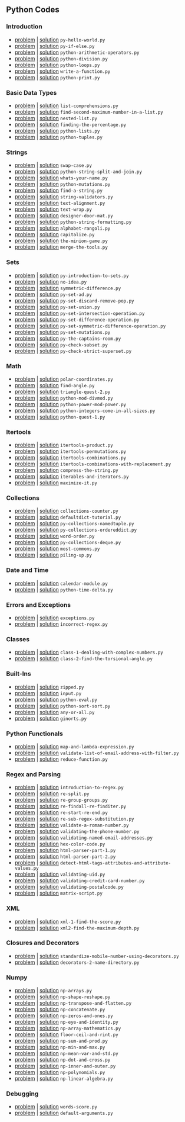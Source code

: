 ## Python Codes
### Introduction
- [problem](https://www.hackerrank.com/challenges/py-hello-world) | [solution](py-hello-world.py) `py-hello-world.py`
- [problem](https://www.hackerrank.com/challenges/py-if-else) | [solution](py-if-else.py) `py-if-else.py`
- [problem](https://www.hackerrank.com/challenges/python-arithmetic-operators) | [solution](python-arithmetic-operators.py) `python-arithmetic-operators.py`
- [problem](https://www.hackerrank.com/challenges/python-division) | [solution](python-division.py) `python-division.py`
- [problem](https://www.hackerrank.com/challenges/python-loops) | [solution](python-loops.py) `python-loops.py`
- [problem](https://www.hackerrank.com/challenges/write-a-function) | [solution](write-a-function.py) `write-a-function.py`
- [problem](https://www.hackerrank.com/challenges/python-print) | [solution](python-print.py) `python-print.py`
### Basic Data Types
- [problem](https://www.hackerrank.com/challenges/list-comprehensions) | [solution](list-comprehensions.py) `list-comprehensions.py`
- [problem](https://www.hackerrank.com/challenges/find-second-maximum-number-in-a-list) | [solution](find-second-maximum-number-in-a-list.py) `find-second-maximum-number-in-a-list.py`
- [problem](https://www.hackerrank.com/challenges/nested-list) | [solution](nested-list.py) `nested-list.py`
- [problem](https://www.hackerrank.com/challenges/finding-the-percentage) | [solution](finding-the-percentage.py) `finding-the-percentage.py`
- [problem](https://www.hackerrank.com/challenges/python-lists) | [solution](python-lists.py) `python-lists.py`
- [problem](https://www.hackerrank.com/challenges/python-tuples) | [solution](python-tuples.py) `python-tuples.py`
### Strings
- [problem](https://www.hackerrank.com/challenges/swap-case) | [solution](swap-case.py) `swap-case.py`
- [problem](https://www.hackerrank.com/challenges/python-string-split-and-join) | [solution](python-string-split-and-join.py) `python-string-split-and-join.py`
- [problem](https://www.hackerrank.com/challenges/whats-your-name) | [solution](whats-your-name.py) `whats-your-name.py`
- [problem](https://www.hackerrank.com/challenges/python-mutations) | [solution](python-mutations.py) `python-mutations.py`
- [problem](https://www.hackerrank.com/challenges/find-a-string) | [solution](find-a-string.py) `find-a-string.py`
- [problem](https://www.hackerrank.com/challenges/string-validators) | [solution](string-validators.py) `string-validators.py`
- [problem](https://www.hackerrank.com/challenges/text-alignment) | [solution](text-alignment.py) `text-alignment.py`
- [problem](https://www.hackerrank.com/challenges/text-wrap) | [solution](text-wrap.py) `text-wrap.py`
- [problem](https://www.hackerrank.com/challenges/designer-door-mat) | [solution](designer-door-mat.py) `designer-door-mat.py`
- [problem](https://www.hackerrank.com/challenges/python-string-formatting) | [solution](python-string-formatting.py) `python-string-formatting.py`
- [problem](https://www.hackerrank.com/challenges/alphabet-rangoli) | [solution](alphabet-rangoli.py) `alphabet-rangoli.py`
- [problem](https://www.hackerrank.com/challenges/capitalize) | [solution](capitalize.py) `capitalize.py`
- [problem](https://www.hackerrank.com/challenges/the-minion-game) | [solution](the-minion-game.py) `the-minion-game.py`
- [problem](https://www.hackerrank.com/challenges/merge-the-tools) | [solution](merge-the-tools.py) `merge-the-tools.py`
### Sets
- [problem](https://www.hackerrank.com/challenges/py-introduction-to-sets) | [solution](py-introduction-to-sets.py) `py-introduction-to-sets.py`
- [problem](https://www.hackerrank.com/challenges/no-idea) | [solution](no-idea.py) `no-idea.py`
- [problem](https://www.hackerrank.com/challenges/symmetric-difference) | [solution](symmetric-difference.py) `symmetric-difference.py`
- [problem](https://www.hackerrank.com/challenges/py-set-add) | [solution](py-set-ad.py) `py-set-ad.py`
- [problem](https://www.hackerrank.com/challenges/py-set-discard-remove-pop) | [solution](py-set-discard-remove-pop.py) `py-set-discard-remove-pop.py`
- [problem](https://www.hackerrank.com/challenges/py-set-union) | [solution](py-set-union.py) `py-set-union.py`
- [problem](https://www.hackerrank.com/challenges/py-set-intersection-operation) | [solution](py-set-intersection-operation.py) `py-set-intersection-operation.py`
- [problem](https://www.hackerrank.com/challenges/py-set-difference-operation) | [solution](py-set-difference-operation.py) `py-set-difference-operation.py`
- [problem](https://www.hackerrank.com/challenges/py-set-symmetric-difference-operation) | [solution](py-set-symmetric-difference-operation.py) `py-set-symmetric-difference-operation.py`
- [problem](https://www.hackerrank.com/challenges/py-set-mutations) | [solution](py-set-mutations.py) `py-set-mutations.py`
- [problem](https://www.hackerrank.com/challenges/py-the-captains-room) | [solution](py-the-captains-room.py) `py-the-captains-room.py`
- [problem](https://www.hackerrank.com/challenges/py-check-subset) | [solution](py-check-subset.py) `py-check-subset.py`
- [problem](https://www.hackerrank.com/challenges/py-check-strict-superset) | [solution](py-check-strict-superset.py) `py-check-strict-superset.py`
### Math
- [problem](https://www.hackerrank.com/challenges/polar-coordinates) | [solution](polar-coordinates.py) `polar-coordinates.py`
- [problem](https://www.hackerrank.com/challenges/find-angle) | [solution](find-angle.py) `find-angle.py`
- [problem](https://www.hackerrank.com/challenges/triangle-quest-2) | [solution](triangle-quest-2.py) `triangle-quest-2.py`
- [problem](https://www.hackerrank.com/challenges/python-mod-divmod) | [solution](python-mod-divmod.py) `python-mod-divmod.py`
- [problem](https://www.hackerrank.com/challenges/python-power-mod-power) | [solution](python-power-mod-power.py) `python-power-mod-power.py`
- [problem](https://www.hackerrank.com/challenges/python-integers-come-in-all-sizes) | [solution](python-integers-come-in-all-sizes.py) `python-integers-come-in-all-sizes.py`
- [problem](https://www.hackerrank.com/challenges/python-quest-1) | [solution](python-quest-1.py) `python-quest-1.py`
### Itertools
- [problem](https://www.hackerrank.com/challenges/itertools-product) | [solution](itertools-product.py) `itertools-product.py`
- [problem](https://www.hackerrank.com/challenges/itertools-permutations) | [solution](itertools-permutations.py) `itertools-permutations.py`
- [problem](https://www.hackerrank.com/challenges/itertools-combinations) | [solution](itertools-combinations.py) `itertools-combinations.py`
- [problem](https://www.hackerrank.com/challenges/itertools-combinations-with-replacement) | [solution](itertools-combinations-with-replacement.py) `itertools-combinations-with-replacement.py`
- [problem](https://www.hackerrank.com/challenges/compress-the-string) | [solution](compress-the-string.py) `compress-the-string.py`
- [problem](https://www.hackerrank.com/challenges/iterables-and-iterators) | [solution](iterables-and-iterators.py) `iterables-and-iterators.py`
- [problem](https://www.hackerrank.com/challenges/maximize-it) | [solution](maximize-it.py) `maximize-it.py`
### Collections
- [problem](https://www.hackerrank.com/challenges/collections-counter) | [solution](collections-counter.py) `collections-counter.py`
- [problem](https://www.hackerrank.com/challenges/defaultdict-tutorial) | [solution](defaultdict-tutorial.py) `defaultdict-tutorial.py`
- [problem](https://www.hackerrank.com/challenges/py-collections-namedtuple) | [solution](py-collections-namedtuple.py) `py-collections-namedtuple.py`
- [problem](https://www.hackerrank.com/challenges/py-collections-ordereddict) | [solution](py-collections-ordereddict.py) `py-collections-ordereddict.py`
- [problem](https://www.hackerrank.com/challenges/word-order) | [solution](word-order.py) `word-order.py`
- [problem](https://www.hackerrank.com/challenges/py-collections-deque) | [solution](py-collections-deque.py) `py-collections-deque.py`
- [problem](https://www.hackerrank.com/challenges/most-commons) | [solution](most-commons.py) `most-commons.py`
- [problem](https://www.hackerrank.com/challenges/piling-up) | [solution](piling-up.py) `piling-up.py`
### Date and Time
- [problem](https://www.hackerrank.com/challenges/calendar-module) | [solution](calendar-module.py) `calendar-module.py`
- [problem](https://www.hackerrank.com/challenges/python-time-delta) | [solution](python-time-delta.py) `python-time-delta.py`
### Errors and Exceptions
- [problem](https://www.hackerrank.com/challenges/exceptions) | [solution](exceptions.py) `exceptions.py`
- [problem](https://www.hackerrank.com/challenges/incorrect-regex) | [solution](incorrect-regex.py) `incorrect-regex.py`
### Classes
- [problem](https://www.hackerrank.com/challenges/class-1-dealing-with-complex-numbers) | [solution](class-1-dealing-with-complex-numbers.py) `class-1-dealing-with-complex-numbers.py`
- [problem](https://www.hackerrank.com/challenges/class-2-find-the-torsional-angle) | [solution](class-2-find-the-torsional-angle.py) `class-2-find-the-torsional-angle.py`
### Built-Ins
- [problem](https://www.hackerrank.com/challenges/zipped) | [solution](zipped.py) `zipped.py`
- [problem](https://www.hackerrank.com/challenges/input) | [solution](input.py) `input.py`
- [problem](https://www.hackerrank.com/challenges/python-eval) | [solution](python-eval.py) `python-eval.py`
- [problem](https://www.hackerrank.com/challenges/python-sort-sort) | [solution](python-sort-sort.py) `python-sort-sort.py`
- [problem](https://www.hackerrank.com/challenges/any-or-all) | [solution](any-or-all.py) `any-or-all.py`
- [problem](https://www.hackerrank.com/challenges/ginorts) | [solution](ginorts.py) `ginorts.py`
### Python Functionals
- [problem](https://www.hackerrank.com/challenges/map-and-lambda-expression) | [solution](map-and-lambda-expression.py) `map-and-lambda-expression.py`
- [problem](https://www.hackerrank.com/challenges/validate-list-of-email-address-with-filter) | [solution](validate-list-of-email-address-with-filter.py) `validate-list-of-email-address-with-filter.py`
- [problem](https://www.hackerrank.com/challenges/reduce-function) | [solution](reduce-function.py) `reduce-function.py`
### Regex and Parsing
- [problem](https://www.hackerrank.com/challenges/introduction-to-regex) | [solution](introduction-to-regex.py) `introduction-to-regex.py`
- [problem](https://www.hackerrank.com/challenges/re-split) | [solution](re-split.py) `re-split.py`
- [problem](https://www.hackerrank.com/challenges/re-group-groups) | [solution](re-group-groups.py) `re-group-groups.py`
- [problem](https://www.hackerrank.com/challenges/re-findall-re-finditer) | [solution](re-findall-re-finditer.py) `re-findall-re-finditer.py`
- [problem](https://www.hackerrank.com/challenges/re-start-re-end) | [solution](re-start-re-end.py) `re-start-re-end.py`
- [problem](https://www.hackerrank.com/challenges/re-sub-regex-substitution) | [solution](re-sub-regex-substitution.py) `re-sub-regex-substitution.py`
- [problem](https://www.hackerrank.com/challenges/validate-a-roman-number) | [solution](validate-a-roman-number.py) `validate-a-roman-number.py`
- [problem](https://www.hackerrank.com/challenges/validating-the-phone-number) | [solution](validating-the-phone-number.py) `validating-the-phone-number.py`
- [problem](https://www.hackerrank.com/challenges/validating-named-email-addresses) | [solution](validating-named-email-addresses.py) `validating-named-email-addresses.py`
- [problem](https://www.hackerrank.com/challenges/hex-color-code) | [solution](hex-color-code.py) `hex-color-code.py`
- [problem](https://www.hackerrank.com/challenges/html-parser-part-1) | [solution](html-parser-part-1.py) `html-parser-part-1.py`
- [problem](https://www.hackerrank.com/challenges/html-parser-part-2) | [solution](html-parser-part-2.py) `html-parser-part-2.py`
- [problem](https://www.hackerrank.com/challenges/detect-html-tags-attributes-and-attribute-values) | [solution](detect-html-tags-attributes-and-attribute-values.py) `detect-html-tags-attributes-and-attribute-values.py`
- [problem](https://www.hackerrank.com/challenges/validating-uid) | [solution](validating-uid.py) `validating-uid.py`
- [problem](https://www.hackerrank.com/challenges/validating-credit-card-number) | [solution](validating-credit-card-number.py) `validating-credit-card-number.py`
- [problem](https://www.hackerrank.com/challenges/validating-postalcode) | [solution](validating-postalcode.py) `validating-postalcode.py`
- [problem](https://www.hackerrank.com/challenges/matrix-script) | [solution](matrix-script.py) `matrix-script.py`
### XML
- [problem](https://www.hackerrank.com/challenges/xml-1-find-the-score) | [solution](xml-1-find-the-score.py) `xml-1-find-the-score.py`
- [problem](https://www.hackerrank.com/challenges/xml2-find-the-maximum-depth) | [solution](xml2-find-the-maximum-depth.py) `xml2-find-the-maximum-depth.py`
### Closures and Decorators
- [problem](https://www.hackerrank.com/challenges/standardize-mobile-number-using-decorators) | [solution](standardize-mobile-number-using-decorators.py) `standardize-mobile-number-using-decorators.py`
- [problem](https://www.hackerrank.com/challenges/decorators-2-name-directory) | [solution](decorators-2-name-directory.py) `decorators-2-name-directory.py`
### Numpy
- [problem](https://www.hackerrank.com/challenges/np-arrays) | [solution](np-arrays.py) `np-arrays.py`
- [problem](https://www.hackerrank.com/challenges/np-shape-reshape) | [solution](np-shape-reshape.py) `np-shape-reshape.py`
- [problem](https://www.hackerrank.com/challenges/np-transpose-and-flatten) | [solution](np-transpose-and-flatten.py) `np-transpose-and-flatten.py`
- [problem](https://www.hackerrank.com/challenges/np-concatenate) | [solution](np-concatenate.py) `np-concatenate.py`
- [problem](https://www.hackerrank.com/challenges/np-zeros-and-ones) | [solution](np-zeros-and-ones.py) `np-zeros-and-ones.py`
- [problem](https://www.hackerrank.com/challenges/np-eye-and-identity) | [solution](np-eye-and-identity.py) `np-eye-and-identity.py`
- [problem](https://www.hackerrank.com/challenges/np-array-mathematics) | [solution](np-array-mathematics.py) `np-array-mathematics.py`
- [problem](https://www.hackerrank.com/challenges/floor-ceil-and-rint) | [solution](floor-ceil-and-rint.py) `floor-ceil-and-rint.py`
- [problem](https://www.hackerrank.com/challenges/np-sum-and-prod) | [solution](np-sum-and-prod.py) `np-sum-and-prod.py`
- [problem](https://www.hackerrank.com/challenges/np-min-and-max) | [solution](np-min-and-max.py) `np-min-and-max.py`
- [problem](https://www.hackerrank.com/challenges/np-mean-var-and-std) | [solution](np-mean-var-and-std.py) `np-mean-var-and-std.py`
- [problem](https://www.hackerrank.com/challenges/np-dot-and-cross) | [solution](np-dot-and-cross.py) `np-dot-and-cross.py`
- [problem](https://www.hackerrank.com/challenges/np-inner-and-outer) | [solution](np-inner-and-outer.py) `np-inner-and-outer.py`
- [problem](https://www.hackerrank.com/challenges/np-polynomials) | [solution](np-polynomials.py) `np-polynomials.py`
- [problem](https://www.hackerrank.com/challenges/np-linear-algebra) | [solution](np-linear-algebra.py) `np-linear-algebra.py`
### Debugging
- [problem](https://www.hackerrank.com/challenges/words-score) | [solution](words-score.py) `words-score.py`
- [problem](https://www.hackerrank.com/challenges/default-arguments) | [solution](default-arguments.py) `default-arguments.py`